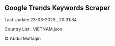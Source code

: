 

## Google Trends Keywords Scraper 
 
Last Update 23-03-2023 , 20:31:34

Country List :
VIETNAM.json



© Abdul Muttaqin 
